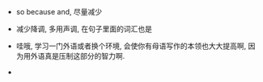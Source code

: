- so because and, 尽量减少
- 减少降调, 多用声调, 在句子里面的词汇也是

- 哇哦, 学习一门外语或者换个环境, 会使你有母语写作的本领也大大提高啊, 因为用外语真是压制这部分的智力啊. 
- 
